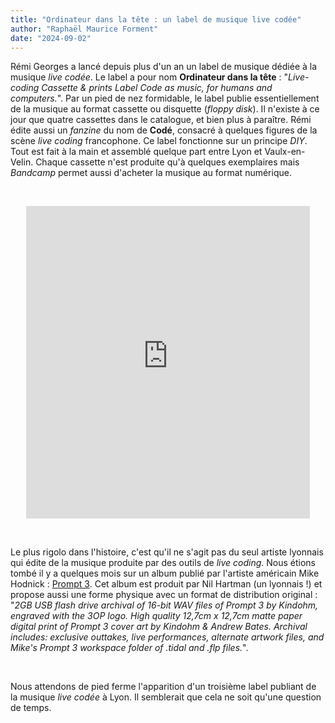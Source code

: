 ```yaml
---
title: "Ordinateur dans la tête : un label de musique live codée"
author: "Raphaël Maurice Forment"
date: "2024-09-02"
---
```


Rémi Georges a lancé depuis plus d'un an un label de musique dédiée à la musique
_live codée_. Le label a pour nom **Ordinateur dans la tête** : "_Live-coding Cassette & prints Label Code as music, for humans and computers._". Par un pied de
nez formidable, le label publie essentiellement de la musique au format cassette
ou disquette (_floppy disk_). Il n'existe à ce jour que quatre cassettes dans le
catalogue, et bien plus à paraître. Rémi édite aussi un _fanzine_ du nom de **Codé**, consacré à quelques
figures de la scène _live coding_ francophone. Ce label fonctionne sur un
principe _DIY_. Tout est fait à la main et assemblé quelque part entre Lyon et
Vaulx-en-Velin. Chaque cassette n'est produite qu'à quelques exemplaires mais
_Bandcamp_ permet aussi d'acheter la musique au format numérique.

<br>

<embed src="https://ordinateurdanslatete.bandcamp.com/"
style="display:block;margin-left:auto;margin-right:auto;max-width:1000px;width:90%;height:500px"/>

<br>

Le plus rigolo dans l'histoire, c'est qu'il ne s'agit pas du seul artiste
lyonnais qui édite de la musique produite par des outils de _live coding_. Nous
étions tombé il y a quelques mois sur un album publié par l'artiste américain
Mike Hodnick : [Prompt 3](https://kindohm.bandcamp.com/album/prompt-3). Cet
album est produit par Nil Hartman (un lyonnais !) et propose aussi une forme physique avec un
format de distribution original : "_2GB USB flash drive archival of 16-bit WAV files of Prompt 3 by Kindohm, engraved with the 3OP logo. High quality 12,7cm x 12,7cm matte paper digital print of Prompt 3 cover art by Kindohm & Andrew Bates. Archival includes: exclusive outtakes, live performances, alternate artwork files, and Mike's Prompt 3 workspace folder of .tidal and .flp files._".

<br>

Nous attendons de pied ferme l'apparition d'un troisième label publiant de la
musique _live codée_ à Lyon. Il semblerait que cela ne soit qu'une question de
temps.
